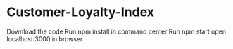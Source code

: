 # Customer-Loyalty-Index
Download the code
Run npm install in command center
Run npm start
open localhost:3000 in browser
